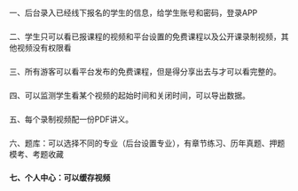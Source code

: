 ﻿###
一、后台录入已经线下报名的学生的信息，给学生账号和密码，登录APP
###
二、学生只可以看已报课程的视频和平台设置的免费课程以及公开课录制视频，其他视频没有权限看
###
三、所有游客可以看平台发布的免费课程，但是得分享出去与才可以看完整的。
###
四、可以监测学生看某个视频的起始时间和关闭时间，可以导出数据。
###
五、每个录制视频配一份PDF讲义。
###
六、题库：可以选择不同的专业（后台设置专业），有章节练习、历年真题、押题模考、考题收藏
###
**七、个人中心：可以缓存视频**